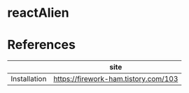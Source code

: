 # reactAlien


References
=============

|  | site |
| ------ | ------ |
| Installation | https://firework-ham.tistory.com/103 |
